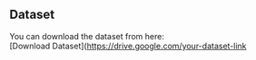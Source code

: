 ## Dataset

You can download the dataset from here:  
[Download Dataset](https://drive.google.com/your-dataset-link
